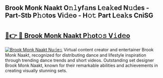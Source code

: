 ## Brook Monk Naakt O𝚗𝚕yf𝚊ns L𝚎a𝚔ed N𝚞𝚍es - Part-Stb P𝚑𝚘tos Vi𝚍𝚎o - H𝚘𝚝 Part L𝚎a𝚔s CniSG

# <h2><a href="http://kf800vb.oniu.top/?m=Brook+Monk+Naakt">🔗👉 🔴 Brook Monk Naakt P𝚑ot𝚘𝚜 V𝚒d𝚎o</a></h2>

[![Brook Monk Naakt Nu𝚍e𝚜](https://i.imgur.com/0qMVB7G.gif)](http://kf800vb.oniu.top/?m=Brook+Monk+Naakt)
Virtual content creator and entertainer Brook Monk Naakt, recognized for distributing dance and lifestyle inspiration through trending dance trends and short videos. Outstanding set designer Brook Monk Naakt, known for their remarkable abilities and achievements in creating visually stunning sets.  
